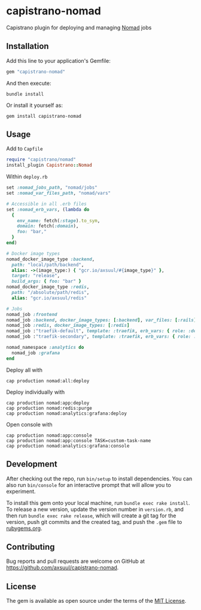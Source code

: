 # capistrano-nomad

Capistrano plugin for deploying and managing [Nomad](http://nomadproject.io) jobs

## Installation

Add this line to your application's Gemfile:

```ruby
gem "capistrano-nomad"
```

And then execute:

```shell
bundle install
```

Or install it yourself as:

```shell
gem install capistrano-nomad
```

## Usage

Add to `Capfile`

```ruby
require "capistrano/nomad"
install_plugin Capistrano::Nomad
```

Within `deploy.rb`

```ruby
set :nomad_jobs_path, "nomad/jobs"
set :nomad_var_files_path, "nomad/vars"

# Accessible in all .erb files
set :nomad_erb_vars, (lambda do
  {
    env_name: fetch(:stage).to_sym,
    domain: fetch(:domain),
    foo: "bar,"
  }
end)

# Docker image types
nomad_docker_image_type :backend,
  path: "local/path/backend",
  alias: ->(image_type:) { "gcr.io/axsuul/#{image_type}" },
  target: "release",
  build_args: { foo: "bar" }
nomad_docker_image_type :redis,
  path: "/absolute/path/redis",
  alias: "gcr.io/axsuul/redis"

# Jobs
nomad_job :frontend
nomad_job :backend, docker_image_types: [:backend], var_files: [:rails]
nomad_job :redis, docker_image_types: [:redis]
nomad_job :"traefik-default", template: :traefik, erb_vars: { role: :default }
nomad_job :"traefik-secondary", template: :traefik, erb_vars: { role: :secondary }

nomad_namespace :analytics do
  nomad_job :grafana
end
```

Deploy all with

```shell
cap production nomad:all:deploy
```

Deploy individually with

```shell
cap production nomad:app:deploy
cap production nomad:redis:purge
cap production nomad:analytics:grafana:deploy
```

Open console with

```shell
cap production nomad:app:console
cap production nomad:app:console TASK=custom-task-name
cap production nomad:analytics:grafana:console
```

## Development

After checking out the repo, run `bin/setup` to install dependencies. You can also run `bin/console` for an interactive prompt that will allow you to experiment.

To install this gem onto your local machine, run `bundle exec rake install`. To release a new version, update the version number in `version.rb`, and then run `bundle exec rake release`, which will create a git tag for the version, push git commits and the created tag, and push the `.gem` file to [rubygems.org](https://rubygems.org).

## Contributing

Bug reports and pull requests are welcome on GitHub at https://github.com/axsuul/capistrano-nomad.

## License

The gem is available as open source under the terms of the [MIT License](https://opensource.org/licenses/MIT).
